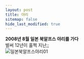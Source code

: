 ```yaml
---
layout: post
title: 야리
sitemap: false
hide_last_modified: true
--- 
```


**2008년 8월 일본 북알프스 야리를 가다**<br>
벌써 12년이 훌쩍 지난;;<br> 
![일본북알프스야리01](/mtngirl/assets/img/road/01.jpg)
